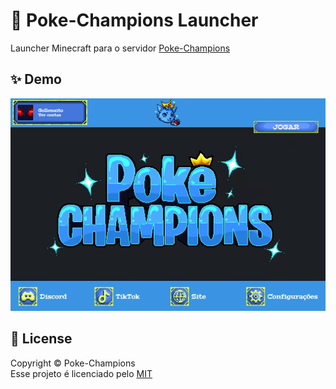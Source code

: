 # 🚀 Poke-Champions Launcher
Launcher Minecraft para o servidor [Poke-Champions](https://discord.gg/tXT4TxzQ6j)

## ✨ Demo
![Launcher](image.png)

## 📝 License
Copyright © Poke-Champions<br/>
Esse projeto é licenciado pelo [MIT](https://choosealicense.com/licenses/mit/)